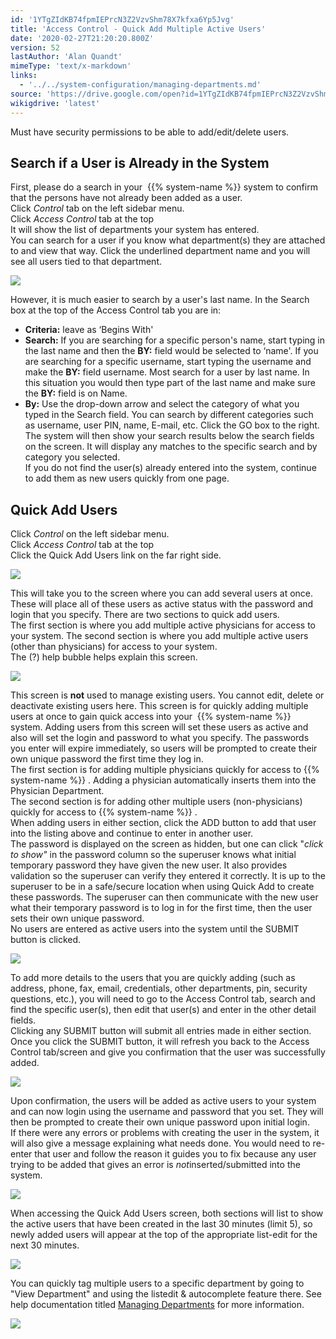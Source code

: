 ```yaml
---
id: '1YTgZIdKB74fpmIEPrcN3Z2VzvShm78X7kfxa6Yp5Jvg'
title: 'Access Control - Quick Add Multiple Active Users'
date: '2020-02-27T21:20:20.800Z'
version: 52
lastAuthor: 'Alan Quandt'
mimeType: 'text/x-markdown'
links:
  - '../../system-configuration/managing-departments.md'
source: 'https://drive.google.com/open?id=1YTgZIdKB74fpmIEPrcN3Z2VzvShm78X7kfxa6Yp5Jvg'
wikigdrive: 'latest'
---
```

Must have security permissions to be able to add/edit/delete users.

## Search if a User is Already in the System

First, please do a search in your  {{% system-name %}} system to confirm that the persons have not already been added as a user.  
Click *Control* tab on the left sidebar menu.  
Click *Access Control* tab at the top  
It will show the list of departments your system has entered.  
You can search for a user if you know what department(s) they are attached to and view that way. Click the underlined department name and you will see all users tied to that department.

![](../access-control-quick-add-multiple-active-users.assets/308a5c8359a92692545d0d4f698663cf.png)

However, it is much easier to search by a user's last name. In the Search box at the top of the Access Control tab you are in:
* <strong>Criteria:</strong> leave as ‘Begins With'
* <strong>Search:</strong> If you are searching for a specific person's name, start typing in the last name and then the <strong>BY:</strong> field would be selected to ‘name'. If you are searching for a specific username, start typing the username and make the <strong>BY:</strong> field username. Most search for a user by last name. In this situation you would then type part of the last name and make sure the <strong>BY:</strong> field is on Name.
* <strong>By:</strong> Use the drop-down arrow and select the category of what you typed in the Search field. You can search by different categories such as username, user PIN, name, E-mail, etc.
Click the GO box to the right.  
The system will then show your search results below the search fields on the screen. It will display any matches to the specific search and by category you selected.  
If you do not find the user(s) already entered into the system, continue to add them as new users quickly from one page.

## Quick Add Users

Click *Control* on the left sidebar menu.  
Click *Access Control* tab at the top  
Click the Quick Add Users link on the far right side.

![](../access-control-quick-add-multiple-active-users.assets/308a5c8359a92692545d0d4f698663cf.png)

This will take you to the screen where you can add several users at once. These will place all of these users as active status with the password and login that you specify. There are two sections to quick add users.  
The first section is where you add multiple active physicians for access to your system. The second section is where you add multiple active users (other than physicians) for access to your system.  
The (?) help bubble helps explain this screen.

![](../access-control-quick-add-multiple-active-users.assets/b486b362df0f52b0d3f6b87fddc91d38.png)

This screen is **not** used to manage existing users. You cannot edit, delete or deactivate existing users here. This screen is for quickly adding multiple users at once to gain quick access into your  {{% system-name %}} system. Adding users from this screen will set these users as active and also will set the login and password to what you specify. The passwords you enter will expire immediately, so users will be prompted to create their own unique password the first time they log in.  
The first section is for adding multiple physicians quickly for access to {{% system-name %}} . Adding a physician automatically inserts them into the Physician Department.  
The second section is for adding other multiple users (non-physicians) quickly for access to {{% system-name %}} .  
When adding users in either section, click the ADD button to add that user into the listing above and continue to enter in another user.  
The password is displayed on the screen as hidden, but one can click "*click to show"* in the password column so the superuser knows what initial temporary password they have given the new user. It also provides validation so the superuser can verify they entered it correctly. It is up to the superuser to be in a safe/secure location when using Quick Add to create these passwords. The superuser can then communicate with the new user what their temporary password is to log in for the first time, then the user sets their own unique password.  
No users are entered as active users into the system until the SUBMIT button is clicked.

![](../access-control-quick-add-multiple-active-users.assets/bebb10ed1869616e20ec0606ebbbd621.png)

To add more details to the users that you are quickly adding (such as address, phone, fax, email, credentials, other departments, pin, security questions, etc.), you will need to go to the Access Control tab, search and find the specific user(s), then edit that user(s) and enter in the other detail fields.  
Clicking any SUBMIT button will submit all entries made in either section.  
Once you click the SUBMIT button, it will refresh you back to the Access Control tab/screen and give you confirmation that the user was successfully added.

![](../access-control-quick-add-multiple-active-users.assets/8cd5f5d273cea8d654742a2d1914e86a.png)

Upon confirmation, the users will be added as active users to your system and can now login using the username and password that you set. They will then be prompted to create their own unique password upon initial login.  
If there were any errors or problems with creating the user in the system, it will also give a message explaining what needs done. You would need to re-enter that user and follow the reason it guides you to fix because any user trying to be added that gives an error is *not*inserted/submitted into the system.

![](../access-control-quick-add-multiple-active-users.assets/d0e39eaeaee09f440d1784381af334e1.png)

When accessing the Quick Add Users screen, both sections will list to show the active users that have been created in the last 30 minutes (limit 5), so newly added users will appear at the top of the appropriate list-edit for the next 30 minutes.

![](../access-control-quick-add-multiple-active-users.assets/b4478d18ef5e52bce2941d6a7173fab2.png)

You can quickly tag multiple users to a specific department by going to "View Department" and using the listedit & autocomplete feature there. See help documentation titled [Managing Departments](../../system-configuration/managing-departments.md) for more information.

![](../access-control-quick-add-multiple-active-users.assets/7bc45aebb4ac33de4849add87d8a2b35.png)

